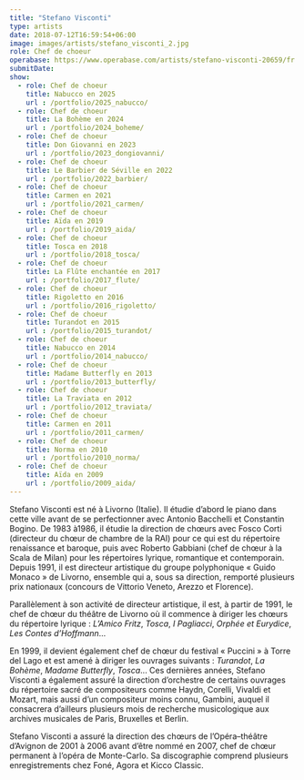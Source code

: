 ```yaml
---
title: "Stefano Visconti"
type: artists
date: 2018-07-12T16:59:54+06:00
image: images/artists/stefano_visconti_2.jpg
role: Chef de choeur
operabase: https://www.operabase.com/artists/stefano-visconti-20659/fr
submitDate: 
show:
  - role: Chef de choeur
    title: Nabucco en 2025
    url : /portfolio/2025_nabucco/
  - role: Chef de choeur
    title: La Bohème en 2024
    url : /portfolio/2024_boheme/
  - role: Chef de choeur
    title: Don Giovanni en 2023
    url : /portfolio/2023_dongiovanni/
  - role: Chef de choeur
    title: Le Barbier de Séville en 2022
    url : /portfolio/2022_barbier/
  - role: Chef de choeur
    title: Carmen en 2021
    url : /portfolio/2021_carmen/
  - role: Chef de choeur
    title: Aïda en 2019
    url : /portfolio/2019_aida/
  - role: Chef de choeur
    title: Tosca en 2018
    url : /portfolio/2018_tosca/
  - role: Chef de choeur
    title: La Flûte enchantée en 2017
    url : /portfolio/2017_flute/
  - role: Chef de choeur
    title: Rigoletto en 2016
    url : /portfolio/2016_rigoletto/
  - role: Chef de choeur
    title: Turandot en 2015
    url : /portfolio/2015_turandot/
  - role: Chef de choeur
    title: Nabucco en 2014
    url : /portfolio/2014_nabucco/
  - role: Chef de choeur
    title: Madame Butterfly en 2013
    url : /portfolio/2013_butterfly/
  - role: Chef de choeur
    title: La Traviata en 2012
    url : /portfolio/2012_traviata/
  - role: Chef de choeur
    title: Carmen en 2011
    url : /portfolio/2011_carmen/
  - role: Chef de choeur
    title: Norma en 2010
    url : /portfolio/2010_norma/
  - role: Chef de choeur
    title: Aïda en 2009
    url : /portfolio/2009_aida/
---
```


Stefano Visconti est né à Livorno (Italie). Il étudie d’abord le piano dans cette ville avant de se perfectionner 
avec Antonio Bacchelli et Constantin Bogino. De 1983 à1986, il étudie la direction de chœurs avec Fosco Corti 
(directeur du chœur de chambre de la RAI) pour ce qui est du répertoire renaissance et baroque, puis avec Roberto Gabbiani 
(chef de chœur à la Scala de Milan) pour les répertoires lyrique, romantique et contemporain. 
Depuis 1991, il est directeur artistique du groupe polyphonique « Guido Monaco » de Livorno, ensemble qui a, sous sa direction, 
remporté plusieurs prix nationaux (concours de Vittorio Veneto, Arezzo et Florence).

Parallèlement à son activité de directeur artistique, il est, à partir de 1991, le chef de chœur du théâtre de Livorno 
où il commence à diriger les chœurs du répertoire lyrique : *L’Amico Fritz*, *Tosca*, *I Pagliacci*, *Orphée et Eurydice*, 
*Les Contes d’Hoffmann*...

En 1999, il devient également chef de chœur du festival « Puccini » à Torre del Lago et est amené à diriger les ouvrages 
suivants : *Turandot*, *La Bohème*, *Madame Butterfly*, *Tosca*... Ces dernières années, Stefano Visconti a également assuré 
la direction d’orchestre de certains ouvrages du répertoire sacré de compositeurs comme Haydn, Corelli, Vivaldi et Mozart, 
mais aussi d’un compositeur moins connu, Gambini, auquel il consacrera d’ailleurs plusieurs mois de recherche musicologique 
aux archives musicales de Paris, Bruxelles et Berlin. 

Stefano Visconti a assuré la direction des chœurs de l’Opéra–théâtre d’Avignon de 2001 à 2006 avant d’être nommé en 2007, 
chef de chœur permanent à l’opéra de Monte-Carlo. 
Sa discographie comprend plusieurs enregistrements chez Foné, Agora et Kicco Classic.

